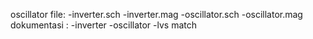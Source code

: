 oscillator file: -inverter.sch
                 -inverter.mag
                 -oscillator.sch
                 -oscillator.mag
dokumentasi    : -inverter
                 -oscillator
                 -lvs match
